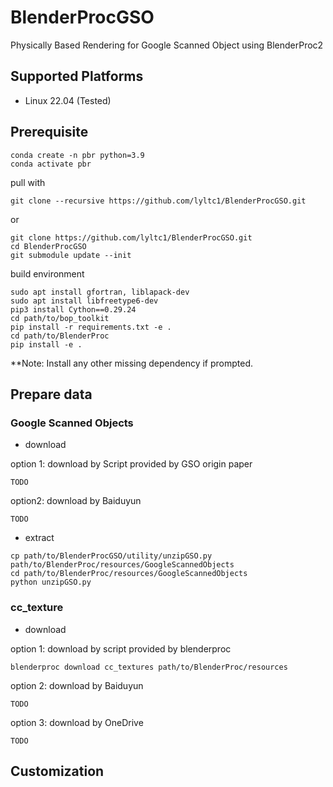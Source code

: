 # BlenderProcGSO
Physically Based Rendering for Google Scanned Object using BlenderProc2
## Supported Platforms
- Linux 22.04 (Tested)
## Prerequisite
```
conda create -n pbr python=3.9
conda activate pbr
```
pull with
```
git clone --recursive https://github.com/lyltc1/BlenderProcGSO.git
```
or
```
git clone https://github.com/lyltc1/BlenderProcGSO.git
cd BlenderProcGSO
git submodule update --init
```
build environment
```
sudo apt install gfortran, liblapack-dev
sudo apt install libfreetype6-dev
pip3 install Cython==0.29.24
cd path/to/bop_toolkit
pip install -r requirements.txt -e .
cd path/to/BlenderProc
pip install -e .
```
**Note: Install any other missing dependency if prompted.

## Prepare data
### Google Scanned Objects
- download

option 1: download by Script provided by GSO origin paper
```
TODO
```
option2: download by Baiduyun
```
TODO
```
- extract
```
cp path/to/BlenderProcGSO/utility/unzipGSO.py path/to/BlenderProc/resources/GoogleScannedObjects
cd path/to/BlenderProc/resources/GoogleScannedObjects
python unzipGSO.py
```

### cc_texture
- download

option 1: download by script provided by blenderproc
```
blenderproc download cc_textures path/to/BlenderProc/resources
```
option 2: download by Baiduyun
```
TODO
```
option 3: download by OneDrive
```
TODO
```
## Customization
